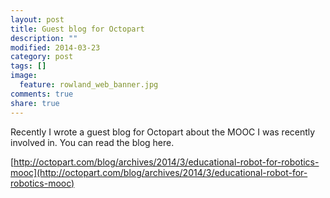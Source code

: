 ```yaml
---
layout: post
title: Guest blog for Octopart
description: ""
modified: 2014-03-23
category: post
tags: []
image:
  feature: rowland_web_banner.jpg
comments: true
share: true
---
```


Recently I wrote a guest blog for Octopart about the MOOC I was recently involved in. You can read the blog here.

[http://octopart.com/blog/archives/2014/3/educational-robot-for-robotics-mooc](http://octopart.com/blog/archives/2014/3/educational-robot-for-robotics-mooc)
